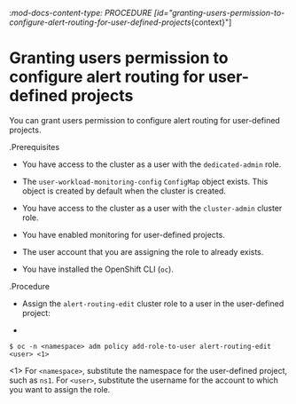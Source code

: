 :_mod-docs-content-type: PROCEDURE
[id="granting-users-permission-to-configure-alert-routing-for-user-defined-projects_{context}"]
# Granting users permission to configure alert routing for user-defined projects

You can grant users permission to configure alert routing for user-defined projects.

.Prerequisites

* You have access to the cluster as a user with the `dedicated-admin` role.
* The `user-workload-monitoring-config` `ConfigMap` object exists. This object is created by default when the cluster is created.

* You have access to the cluster as a user with the `cluster-admin` cluster role.
* You have enabled monitoring for user-defined projects.

* The user account that you are assigning the role to already exists.
* You have installed the OpenShift CLI (`oc`).

.Procedure

* Assign the `alert-routing-edit` cluster role to a user in the user-defined project:
+

```terminal
$ oc -n <namespace> adm policy add-role-to-user alert-routing-edit <user> <1>

```
<1> For `<namespace>`, substitute the namespace for the user-defined project, such as `ns1`. For `<user>`, substitute the username for the account to which you want to assign the role.
